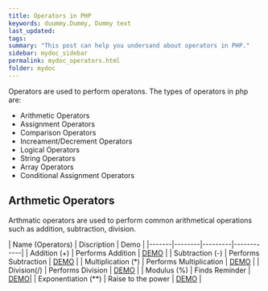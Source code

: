 ```yaml
---
title: Operators in PHP
keywords: duummy.Dummy, Dummy text
last_updated: 
tags: 
summary: "This post can help you undersand about operators in PHP."
sidebar: mydoc_sidebar
permalink: mydoc_operators.html
folder: mydoc
---
```


Operators are used to perform operatons. The types of operators in php are:
* Arithmetic Operators
* Assignment Operators
* Comparison Operators
* Increament/Decrement Operators
* Logical Operators
* String Operators
* Array Operators
* Conditional Assignment Operators

## Arthmetic Operators
Arthmatic operators are used to perform common arithmetical operations such as addition, subtraction, division.

| Name (Operators) | Discription | Demo |
|-------|--------|---------|------------|
| Addition (+) | Performs Addition | [DEMO](https://paiza.io/projects/KUDduxNFjZaL25wK8Xx7gA) |
| Subtraction (-) | Performs Subtraction | [DEMO](https://paiza.io/projects/pCQG1I0FBIQm6TGN2YwzUg?language=php) |
| Multiplication (*) | Performs Multiplication | [DEMO](https://paiza.io/projects/3FEfkjPkhET86Y0GWHzWUQ?language=php) |
| Division(/) | Performs Division | [DEMO](https://paiza.io/projects/SEqwDwaaC2Hf0YwPzgcRqw?language=php) |
| Modulus (%) | Finds Reminder | [DEMO](https://paiza.io/projects/xbEm0dQ7ykfo5dxiputmyQ?language=php)|
| Exponentiation (**) | Raise to the power | [DEMO](https://paiza.io/projects/6sE4_Hedyhj9C2Sodr0zkw?language=php) | 